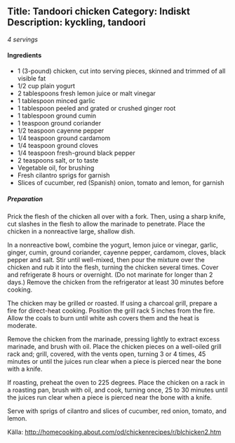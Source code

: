 Title: Tandoori chicken
Category: Indiskt
Description: kyckling, tandoori
---

*4 servings*

#### Ingredients

* 1 (3-pound) chicken, cut into serving pieces, skinned and trimmed of all visible fat
* 1/2 cup plain yogurt
* 2 tablespoons fresh lemon juice or malt vinegar
* 1 tablespoon minced garlic
* 1 tablespoon peeled and grated or crushed ginger root
* 1 tablespoon ground cumin
* 1 teaspoon ground coriander
* 1/2 teaspoon cayenne pepper
* 1/4 teaspoon ground cardamom
* 1/4 teaspoon ground cloves
* 1/4 teaspoon fresh-ground black pepper
* 2 teaspoons salt, or to taste
* Vegetable oil, for brushing
* Fresh cilantro sprigs for garnish
* Slices of cucumber, red (Spanish) onion, tomato and lemon, for garnish

##### Preparation

Prick the flesh of the chicken all over with a fork. Then, using a sharp knife, cut slashes in the flesh to allow the marinade to penetrate. Place the chicken in a nonreactive large, shallow dish.

In a nonreactive bowl, combine the yogurt, lemon juice or vinegar, garlic, ginger, cumin, ground coriander, cayenne pepper, cardamom, cloves, black pepper and salt. Stir until well-mixed, then pour the mixture over the chicken and rub it into the flesh, turning the chicken several times. Cover and refrigerate 8 hours or overnight. (Do not marinate for longer than 2 days.) Remove the chicken from the refrigerator at least 30 minutes before cooking.

The chicken may be grilled or roasted. If using a charcoal grill, prepare a fire for direct-heat cooking. Position the grill rack 5 inches from the fire. Allow the coals to burn until white ash covers them and the heat is moderate.

Remove the chicken from the marinade, pressing lightly to extract excess marinade, and brush with oil. Place the chicken pieces on a well-oiled grill rack and; grill, covered, with the vents open, turning 3 or 4 times, 45 minutes or until the juices run clear when a piece is pierced near the bone with a knife.

If roasting, preheat the oven to 225 degrees. Place the chicken on a rack in a roasting pan, brush with oil, and cook, turning once, 25 to 30 minutes until the juices run clear when a piece is pierced near the bone with a knife.

Serve with sprigs of cilantro and slices of cucumber, red onion, tomato, and lemon.

Källa: <http://homecooking.about.com/od/chickenrecipes/r/blchicken2.htm>
